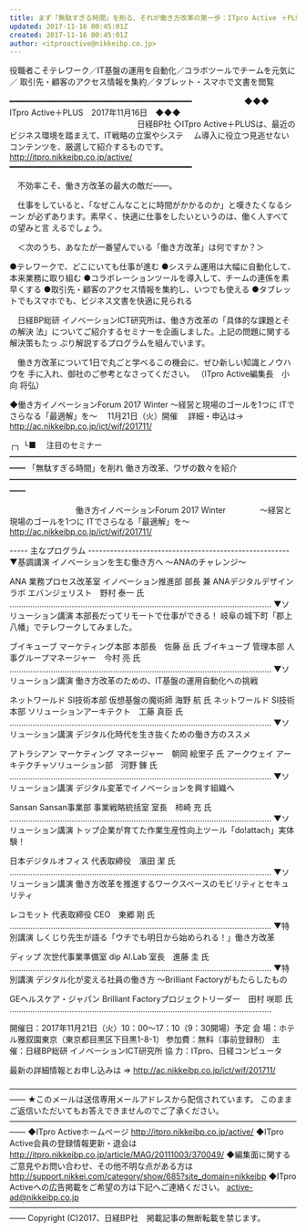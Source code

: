 ```yaml
---
title: まず「無駄すぎる時間」を削る、それが働き方改革の第一歩：ITpro Active ＋PLUS
updated: 2017-11-16 00:45:01Z
created: 2017-11-16 00:45:01Z
author: <itproactive@nikkeibp.co.jp>
---
```


役職者こそテレワーク／IT基盤の運用を自動化／コラボツールでチームを元気に／
取引先・顧客のアクセス情報を集約／タブレット・スマホで文書を閲覧

━━━━━━━━━━━━━━━━━━━━━━━━━━━━━━━━━━━━━━
　　　　　　 ◆◆◆　ITpro Active＋PLUS　2017年11月16日　◆◆◆
　　　　　　　　　　　　　　　　日経BP社
◇ITpro Active＋PLUSは、最近のビジネス環境を踏まえて、IT戦略の立案やシステ
　ム導入に役立つ見逃せないコンテンツを、厳選して紹介するものです。
　　　　　　　　　　 http://itpro.nikkeibp.co.jp/active/
━━━━━━━━━━━━━━━━━━━━━━━━━━━━━━━━━━━━━━

　不効率こそ、働き方改革の最大の敵だ——。

　仕事をしていると、「なぜこんなことに時間がかかるのか」と嘆きたくなるシーン
が必ずあります。素早く、快適に仕事をしたいというのは、働く人すべての望みと言
えるでしょう。

　＜次のうち、あなたが一番望んでいる「働き方改革」は何ですか？＞

●テレワークで、どこにいても仕事が進む
●システム運用は大幅に自動化して、本来業務に取り組む
●コラボレーションツールを導入して、チームの連係を素早くする
●取引先・顧客のアクセス情報を集約し、いつでも使える
●タブレットでもスマホでも、ビジネス文書を快適に見られる

　日経BP総研 イノベーションICT研究所は、働き方改革の「具体的な課題とその解決
法」についてご紹介するセミナーを企画しました。上記の問題に関する解決策もたっ
ぷり解説するプログラムを組んでいます。

　働き方改革について1日で丸ごと学べるこの機会に、ぜひ新しい知識とノウハウを
手に入れ、御社のご参考となさってください。
（ITpro Active編集長　小向 将弘）

◆働き方イノベーションForum 2017 Winter
〜経営と現場のゴールを1つに ITでさらなる「最適解」を〜
　11月21日（火）開催
　詳細・申込は→ http://ac.nikkeibp.co.jp/ict/wif/201711/

┌┐
└■　 注目のセミナー
━━━━━━━━━━━━━━━━━━━━━━━━━━━━━━━━━━━━━━
「無駄すぎる時間」を削れ
働き方改革、ワザの数々を紹介
━━━━━━━━━━━━━━━━━━━━━━━━━━━━━━━━━━━━━━

　　　　　　　　 働き方イノベーションForum 2017 Winter
　　　　〜経営と現場のゴールを1つに ITでさらなる「最適解」を〜
 http://ac.nikkeibp.co.jp/ict/wif/201711/

----- 主なプログラム -------------------------------------------------------
▼基調講演
イノベーションを生む働き方へ
〜ANAのチャレンジ〜

ANA 業務プロセス改革室 イノベーション推進部 部長
兼 ANAデジタルデザインラボ エバンジェリスト　野村 泰一 氏
……………………………………………………………………………………………………
▼ソリューション講演
本部長だってリモートで仕事ができる！
岐阜の城下町「郡上八幡」でテレワークしてみました。

ブイキューブ マーケティング本部 本部長　佐藤 岳 氏
ブイキューブ 管理本部 人事グループマネージャー　今村 亮 氏
……………………………………………………………………………………………………
▼ソリューション講演
働き方改革のための、IT基盤の運用自動化への挑戦

ネットワールド SI技術本部 仮想基盤の魔術師 海野 航 氏
ネットワールド SI技術本部 ソリューションアーキテクト　工藤 真臣 氏
……………………………………………………………………………………………………
▼ソリューション講演
デジタル化時代を生き抜くための働き方のススメ

アトラシアン マーケティング マネージャー　朝岡 絵里子 氏
アークウェイ アーキテクチャソリューション部　河野 錬 氏
……………………………………………………………………………………………………
▼ソリューション講演
デジタル変革でイノベーションを興す組織へ

Sansan Sansan事業部 事業戦略統括室 室長　柿崎 充 氏
……………………………………………………………………………………………………
▼ソリューション講演
トップ企業が育てた作業生産性向上ツール「do!attach」実体験！

日本デジタルオフィス 代表取締役　濱田 潔 氏
……………………………………………………………………………………………………
▼ソリューション講演
働き方改革を推進するワークスペースのモビリティとセキュリティ

レコモット 代表取締役 CEO　東郷 剛 氏
……………………………………………………………………………………………………
▼特別講演
しくじり先生が語る「ウチでも明日から始められる！」働き方改革

ディップ 次世代事業準備室 dip Al.Lab 室長　進藤 圭 氏
……………………………………………………………………………………………………
▼特別講演
デジタル化が変える社員の働き方
〜Brilliant Factoryがもたらしたもの

GEヘルスケア・ジャパン Brilliant Factoryプロジェクトリーダー　田村 咲耶 氏
……………………………………………………………………………………………………

開催日：2017年11月21日（火）10：00〜17：10（9：30開場）予定
会 場：ホテル雅叙園東京（東京都目黒区下目黒1-8-1）
参加費：無料（事前登録制）
主 催：日経BP総研 イノベーションICT研究所
協 力：ITpro、日経コンピュータ

最新の詳細情報とお申し込みは
⇒ http://ac.nikkeibp.co.jp/ict/wif/201711/

——————————————————————————————————————
★このメールは送信専用メールアドレスから配信されています。
このままご返信いただいてもお答えできませんのでご了承ください。
——————————————————————————————————————
◆ITpro Activeホームページ
http://itpro.nikkeibp.co.jp/active/
◆ITpro Active会員の登録情報更新・退会は
http://itpro.nikkeibp.co.jp/article/MAG/20111003/370049/
◆編集面に関するご意見やお問い合わせ、その他不明な点がある方は
http://support.nikkei.com/category/show/685?site_domain=nikkeibp
◆ITpro Activeへの広告掲載をご希望の方は下記へご連絡ください。
[active-ad@nikkeibp.co.jp](mailto:active-ad@nikkeibp.co.jp)
——————————————————————————————————————
Copyright (C)2017、日経BP社　掲載記事の無断転載を禁じます。